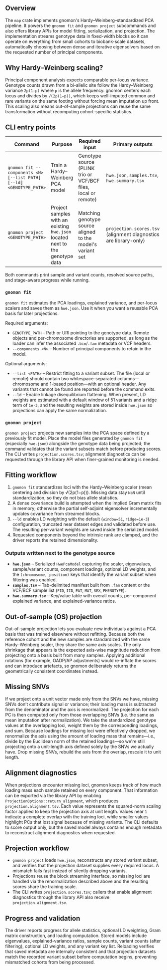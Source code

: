 ## Overview
The `map` crate implements gnomon's Hardy–Weinberg–standardized PCA pipeline.
It powers the `gnomon fit` and `gnomon project` subcommands and also offers
library APIs for model fitting, serialization, and projection. The
implementation streams genotype data in fixed-width blocks so it can operate on
everything from small cohorts to biobank-scale datasets, automatically choosing
between dense and iterative eigensolvers based on the requested number of
principal components.

## Why Hardy–Weinberg scaling?
Principal component analysis expects comparable per-locus variance. Genotype
counts drawn from a bi-allelic site follow the Hardy–Weinberg variance
`2p(1−p)` where `p` is the allele frequency. gnomon centers each locus and
divides by `√(2p(1−p))`, which keeps well-imputed common and rare variants on
the same footing without forcing mean imputation up front. This scaling also
means out-of-sample projections can reuse the same transformation without
recomputing cohort-specific statistics.

## CLI entry points
| Command | Purpose | Required input | Primary outputs |
| --- | --- | --- | --- |
| `gnomon fit --components <N> [--list PATH] [--ld] <GENOTYPE_PATH>` | Train a Hardy–Weinberg PCA model | Genotype source (PLINK trio or VCF/BCF files, local or remote) | `hwe.json`, `samples.tsv`, `hwe.summary.tsv` |
| `gnomon project <GENOTYPE_PATH>` | Project samples with an existing `hwe.json` located next to the genotype data | Matching genotype source aligned to the model's variant set | `projection.scores.tsv` (alignment diagnostics are library-only) |

Both commands print sample and variant counts, resolved source paths, and
stage-aware progress while running.

### `gnomon fit`
`gnomon fit` estimates the PCA loadings, explained variance, and per-locus
scalers and saves them as `hwe.json`. Use it when you want a reusable PCA basis
for later projections.

Required arguments:

* `GENOTYPE_PATH` – Path or URI pointing to the genotype data. Remote objects
  and per-chromosome directories are supported, as long as the loader can infer
  the associated `.bim`/`.fam` metadata or VCF headers.
* `--components <N>` – Number of principal components to retain in the model.

Optional arguments:

* `--list <PATH>` – Restrict fitting to a variant subset. The file (local or
  remote) should contain two whitespace-separated columns—chromosome and
  1-based position—with an optional header. Any variants that cannot be found
  are reported before the command exits.
* `--ld` – Enable linkage disequilibrium flattening. When present, LD weights
  are estimated with a default window of 51 variants and a ridge term of
  `1e-3`, and the resulting weights are stored inside `hwe.json` so projections
  can apply the same normalization.

### `gnomon project`
`gnomon project` projects new samples into the PCA space defined by a previously
fit model. Place the model files generated by `gnomon fit` (especially
`hwe.json`) alongside the genotype data being projected; the command validates
that the variant subsets match before producing scores. The CLI writes
`projection.scores.tsv`; alignment diagnostics can be requested through the
library API when finer-grained monitoring is needed.

## Fitting workflow
1. `gnomon fit` standardizes loci with the Hardy–Weinberg scaler (mean
   centering and division by √(2p(1−p))).  Missing data stay `NaN` until
   standardization, so they do not bias allele statistics.
2. A dense covariance build is attempted when the implied Gram matrix fits in
   memory; otherwise the partial self-adjoint eigensolver incrementally updates
   covariance from streamed blocks.
3. `--ld` enables LD weighting with the default (`window=51`, `ridge=1e-3`)
   configuration, truncated near dataset edges and validated before use.  The
   resulting per-variant weights are saved inside the serialized model.
4. Requested components beyond the intrinsic rank are clamped, and the driver
   reports the retained dimensionality.

### Outputs written next to the genotype source
* **`hwe.json`** – Serialized `HwePcaModel` capturing the scaler, eigenvalues,
  sample/variant counts, component loadings, optional LD weights, and the
  `(chromosome, position)` keys that identify the variant subset when filtering
  was enabled.
* **`samples.tsv`** – Tab-delimited manifest built from `.fam` content or the
  VCF/BCF sample list (`FID`, `IID`, `PAT`, `MAT`, `SEX`, `PHENOTYPE`).
* **`hwe.summary.tsv`** – Key/value table with overall counts, per-component
  explained variance, and explained-variance ratios.

## Out-of-sample (OS) projection
Out-of-sample projection lets you evaluate new individuals against a PCA basis that was trained elsewhere without refitting. Because both the reference cohort and the new samples are standardized with the same Hardy–Weinberg scaler, they share the same axis scales. The only shrinkage that appears is the expected axis-wise magnitude reduction from projecting onto a basis built from many samples. Applying additional rotations (for example, OADP/AP adjustments) would re-inflate the scores and can introduce artefacts, so gnomon deliberately returns the geometrically consistent coordinates instead.

## Missing SNVs
If we project onto a unit vector made only from the SNVs we have, missing SNVs don’t contribute signal or variance; their loading mass is subtracted from the denominator and the axis is renormalized. The projection for each PC is then computed only from those overlapping SNVs (i.e. the same as mean imputation after normalization). We take the standardized genotype values at the overlapping loci, weight them by the corresponding loadings, and sum. Because loadings for missing loci were effectively dropped, we renormalize the axis using the amount of loading mass that remains—i.e., divide by the Euclidean norm of the retained loadings—so we're still projecting onto a unit-length axis defined solely by the SNVs we actually have. Drop missing SNVs, rebuild the axis from the overlap, rescale it to unit length.

## Alignment diagnostics
When projections encounter missing loci, gnomon keeps track of how much loading mass each sample retained on every component. That information can be exported via the library API by enabling `ProjectionOptions::return_alignment`, which produces `projection.alignment.tsv`. Each value represents the squared-norm scaling factor applied to keep the projection axis at unit length. Values near `1` indicate a complete overlap with the training loci, while smaller values highlight PCs that lost signal because of missing variants. The CLI defaults to score output only, but the saved model always contains enough metadata to reconstruct alignment diagnostics when requested.

## Projection workflow
* `gnomon project` loads `hwe.json`, reconstructs any stored variant subset, and
  verifies that the projection dataset supplies every required locus.  A
  mismatch fails fast instead of silently dropping variants.
* Projections reuse the block streaming interface, so missing loci are handled
  via the renormalization described above and the resulting scores share the
  training scale.
* The CLI writes `projection.scores.tsv`; callers that enable alignment
  diagnostics through the library API also receive `projection.alignment.tsv`.

## Progress and validation
The driver reports progress for allele statistics, optional LD weighting, Gram
matrix construction, and loading computation.  Stored models include
eigenvalues, explained-variance ratios, sample counts, variant counts (after
filtering), optional LD weights, and any variant key list.  Reloading verifies
that saved metadata are internally consistent and that projection datasets
match the recorded variant subset before computation begins, preventing
mismatched cohorts from being processed.
